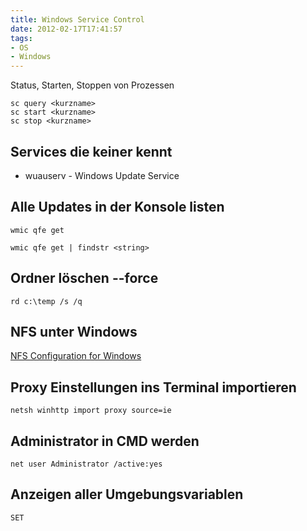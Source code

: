 ```yaml
---
title: Windows Service Control
date: 2012-02-17T17:41:57
tags:
- OS
- Windows
---
```


Status, Starten, Stoppen von Prozessen

    sc query <kurzname>
    sc start <kurzname>
    sc stop <kurzname>

## Services die keiner kennt

* wuauserv - Windows Update Service

## Alle Updates in der Konsole listen

    wmic qfe get

    wmic qfe get | findstr <string>

## Ordner löschen --force

    rd c:\temp /s /q

## NFS unter Windows

[NFS Configuration for Windows](http://blogs.msdn.com/b/sfu/archive/2008/04/14/all-well-almost-about-client-for-nfs-configuration-and-performance.aspx)

## Proxy Einstellungen ins Terminal importieren

    netsh winhttp import proxy source=ie

## Administrator in CMD werden

    net user Administrator /active:yes

## Anzeigen aller Umgebungsvariablen

    SET

